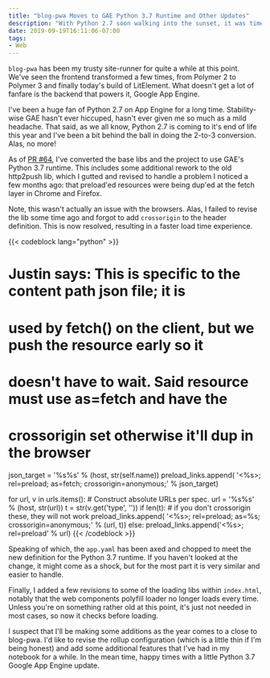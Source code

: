 ```yaml
---
title: "blog-pwa Moves to GAE Python 3.7 Runtime and Other Updates"
description: "With Python 2.7 soon walking into the sunset, it was time to move my trusty blog-pwa app to the new App Engine runtime and fix a few issues along the way."
date: 2019-09-19T16:11:06-07:00
tags:
- Web
---
```


`blog-pwa` has been my trusty site-runner for quite a while at this point. We've seen the frontend transformed a few times, from Polymer 2 to Polymer 3 and finally today's build of LitElement. What doesn't get a lot of fanfare is the backend that powers it, Google App Engine.

I've been a huge fan of Python 2.7 on App Engine for a long time. Stability-wise GAE hasn't ever hiccuped, hasn't ever given me so much as a mild headache. That said, as we all know, Python 2.7 is coming to it's end of life this year and I've been a bit behind the ball in doing the 2-to-3 conversion. Alas, no more!

As of [PR #64](https://github.com/justinribeiro/blog-pwa/pull/64), I've converted the base libs and the project to use GAE's Python 3.7 runtime. This includes some additional rework to the old http2push lib, which I gutted and revised to handle a problem I noticed a few months ago: that preload'ed resources were being dup'ed at the fetch layer in Chrome and Firefox.

Note, this wasn't actually an issue with the browsers. Alas, I failed to revise the lib some time ago and forgot to add `crossorigin` to the header definition. This is now resolved, resulting in a faster load time experience.

{{< codeblock lang="python" >}}
# Justin says: This is specific to the content path json file; it is
# used by fetch() on the client, but we push the resource early so it
# doesn't have to wait. Said resource must use as=fetch and have the
# crossorigin set otherwise it'll dup in the browser
json_target = '%s%s' % (host, str(self.name))
preload_links.append(
    '<%s>; rel=preload; as=fetch; crossorigin=anonymous;' % json_target)

for url, v in urls.items():
    # Construct absolute URLs per spec.
    url = '%s%s' % (host, str(url))
    t = str(v.get('type', ''))
    if len(t):
        # if you don't crossorigin these, they will not work
        preload_links.append(
            '<%s>; rel=preload; as=%s; crossorigin=anonymous;' % (url, t))
    else:
        preload_links.append('<%s>; rel=preload' % url)
{{< /codeblock >}}

Speaking of which, the `app.yaml` has been axed and chopped to meet the new definition for the Python 3.7 runtime. If you haven't looked at the change, it might come as a shock, but for the most part it is very similar and easier to handle.

Finally, I added a few revisions to some of the loading libs within `index.html`, notably that the web components polyfill loader no longer loads every time. Unless you're on something rather old at this point, it's just not needed in most cases, so now it checks before loading.

I suspect that I'll be making some additions as the year comes to a close to blog-pwa. I'd like to revise the rollup configuration (which is a little thin if I'm being honest) and add some additional features that I've had in my notebook for a while. In the mean time, happy times with a little Python 3.7 Google App Engine update.
